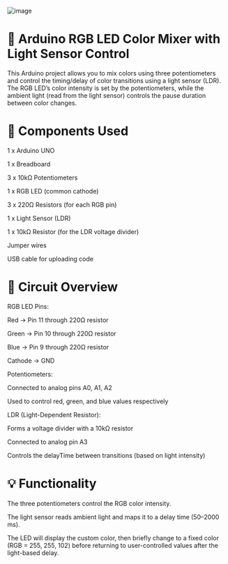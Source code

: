 ![image](https://github.com/user-attachments/assets/8d4126bb-d03f-41d7-b22e-2f263b64ad6b)

# 🌈 Arduino RGB LED Color Mixer with Light Sensor Control
This Arduino project allows you to mix colors using three potentiometers and control the timing/delay of color transitions using a light sensor (LDR). The RGB LED’s color intensity is set by the potentiometers, while the ambient light (read from the light sensor) controls the pause duration between color changes.

# 🧰 Components Used
1 x Arduino UNO

1 x Breadboard

3 x 10kΩ Potentiometers

1 x RGB LED (common cathode)

3 x 220Ω Resistors (for each RGB pin)

1 x Light Sensor (LDR)

1 x 10kΩ Resistor (for the LDR voltage divider)

Jumper wires

USB cable for uploading code

# 🔌 Circuit Overview
RGB LED Pins:

Red → Pin 11 through 220Ω resistor

Green → Pin 10 through 220Ω resistor

Blue → Pin 9 through 220Ω resistor

Cathode → GND

Potentiometers:

Connected to analog pins A0, A1, A2

Used to control red, green, and blue values respectively

LDR (Light-Dependent Resistor):

Forms a voltage divider with a 10kΩ resistor

Connected to analog pin A3

Controls the delayTime between transitions (based on light intensity)

# 💡 Functionality
The three potentiometers control the RGB color intensity.

The light sensor reads ambient light and maps it to a delay time (50–2000 ms).

The LED will display the custom color, then briefly change to a fixed color (RGB = 255, 255, 102) before returning to user-controlled values after the light-based delay.
